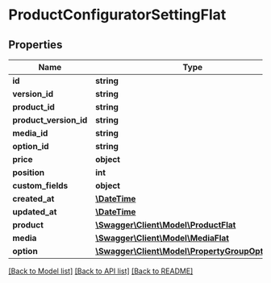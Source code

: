 # ProductConfiguratorSettingFlat

## Properties
Name | Type | Description | Notes
------------ | ------------- | ------------- | -------------
**id** | **string** |  | [optional] 
**version_id** | **string** |  | [optional] 
**product_id** | **string** |  | 
**product_version_id** | **string** |  | [optional] 
**media_id** | **string** |  | [optional] 
**option_id** | **string** |  | 
**price** | **object** |  | [optional] 
**position** | **int** |  | [optional] 
**custom_fields** | **object** |  | [optional] 
**created_at** | [**\DateTime**](\DateTime.md) |  | 
**updated_at** | [**\DateTime**](\DateTime.md) |  | 
**product** | [**\Swagger\Client\Model\ProductFlat**](ProductFlat.md) |  | [optional] 
**media** | [**\Swagger\Client\Model\MediaFlat**](MediaFlat.md) |  | [optional] 
**option** | [**\Swagger\Client\Model\PropertyGroupOptionFlat**](PropertyGroupOptionFlat.md) |  | [optional] 

[[Back to Model list]](../../README.md#documentation-for-models) [[Back to API list]](../../README.md#documentation-for-api-endpoints) [[Back to README]](../../README.md)

